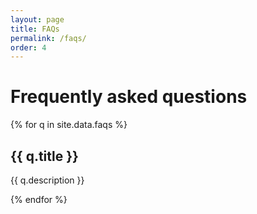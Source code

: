```yaml
---
layout: page
title: FAQs
permalink: /faqs/
order: 4
---
```


# Frequently asked questions

{% for q in site.data.faqs %}

## {{ q.title }}

{{ q.description }}

{% endfor %}
